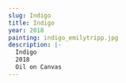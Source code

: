 ```yaml
---
slug: Indigo
title: Indigo
year: 2018
painting: indigo_emilytripp.jpg
description: |-
  Indigo
  2018
  Oil on Canvas
---
```

